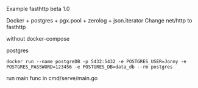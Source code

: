 Example fasthttp beta 1.0

Docker + postgres + pgx.pool + zerolog + json.iterator 
Change net/http to fasthttp

without docker-compose

postgres

```docker run --name postgreDB -p 5432:5432 -e POSTGRES_USER=Jonny -e POSTGRES_PASSWORD=123456 -e POSTGRES_DB=data_db --rm postgres```

run main func in cmd/serve/main.go

